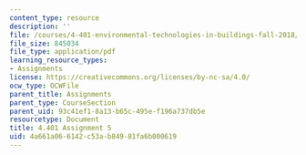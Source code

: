 ```yaml
---
content_type: resource
description: ''
file: /courses/4-401-environmental-technologies-in-buildings-fall-2018/4a661a066142c53ab84981fa6b000619_MIT4_401f18_assignment5.pdf
file_size: 845034
file_type: application/pdf
learning_resource_types:
- Assignments
license: https://creativecommons.org/licenses/by-nc-sa/4.0/
ocw_type: OCWFile
parent_title: Assignments
parent_type: CourseSection
parent_uid: 93c41ef1-8a13-b65c-495e-f196a737db5e
resourcetype: Document
title: 4.401 Assignment 5
uid: 4a661a06-6142-c53a-b849-81fa6b000619
---
```

